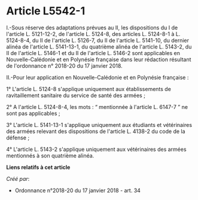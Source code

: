 # Article L5542-1

I.-Sous réserve des adaptations prévues au II, les dispositions du I de l'article L. 5121-12-2, de l'article L. 5124-8, des
articles L. 5124-8-1 à L. 5124-8-4, du II de l'article L. 5126-7, du II de l'article L. 5141-10, du dernier alinéa de
l'article L. 5141-13-1, du quatrième alinéa de l'article L. 5143-2, du II de l'article L. 5146-1 et du II de l'article L.
5146-2 sont applicables en Nouvelle-Calédonie et en Polynésie française dans leur rédaction résultant de l'ordonnance n°
2018-20 du 17 janvier 2018.

II.-Pour leur application en Nouvelle-Calédonie et en Polynésie française :

1° L'article L. 5124-8 s'applique uniquement aux établissements de ravitaillement sanitaire du service de santé des armées ;

2° A l'article L. 5124-8-4, les mots : “ mentionnée à l'article L. 6147-7 ” ne sont pas applicables ;

3° L'article L. 5141-13-1 s'applique uniquement aux étudiants et vétérinaires des armées relevant des dispositions de
l'article L. 4138-2 du code de la défense ;

4° L'article L. 5143-2 s'applique uniquement aux vétérinaires des armées mentionnés à son quatrième alinéa.

**Liens relatifs à cet article**

_Créé par_:

  - Ordonnance n°2018-20 du 17 janvier 2018 - art. 34
